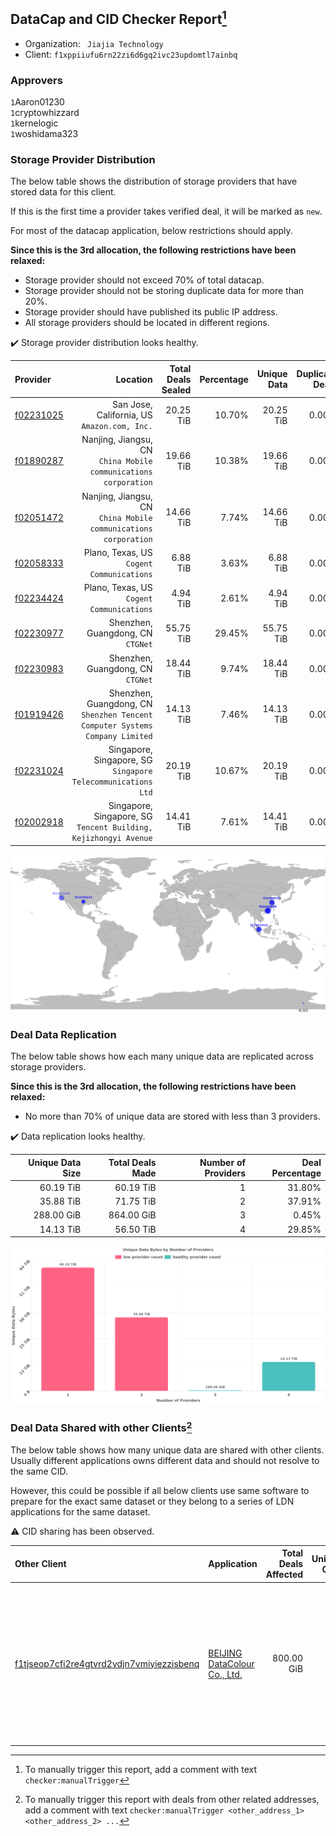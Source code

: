 ## DataCap and CID Checker Report[^1]
 - Organization: ` Jiajia Technology`
 - Client: `f1xppiiufu6rn22zi6d6gq2ivc23updomtl7ainbq`
### Approvers
`1`Aaron01230<br/>`1`cryptowhizzard<br/>`1`kernelogic<br/>`1`woshidama323

### Storage Provider Distribution
The below table shows the distribution of storage providers that have stored data for this client.

If this is the first time a provider takes verified deal, it will be marked as `new`.

For most of the datacap application, below restrictions should apply.

**Since this is the 3rd allocation, the following restrictions have been relaxed:**
 - Storage provider should not exceed 70% of total datacap.
 - Storage provider should not be storing duplicate data for more than 20%.
 - Storage provider should have published its public IP address.
 - All storage providers should be located in different regions.

✔️ Storage provider distribution looks healthy.

| Provider                                              |                                                                        Location | Total Deals Sealed | Percentage | Unique Data | Duplicate Deals |
| :---------------------------------------------------- | ------------------------------------------------------------------------------: | -----------------: | ---------: | ----------: | --------------: |
| [f02231025](https://filfox.info/en/address/f02231025) |                                 San Jose, California, US<br/>`Amazon.com, Inc.` |          20.25 TiB |     10.70% |   20.25 TiB |           0.00% |
| [f01890287](https://filfox.info/en/address/f01890287) |              Nanjing, Jiangsu, CN<br/>`China Mobile communications corporation` |          19.66 TiB |     10.38% |   19.66 TiB |           0.00% |
| [f02051472](https://filfox.info/en/address/f02051472) |              Nanjing, Jiangsu, CN<br/>`China Mobile communications corporation` |          14.66 TiB |      7.74% |   14.66 TiB |           0.00% |
| [f02058333](https://filfox.info/en/address/f02058333) |                                    Plano, Texas, US<br/>`Cogent Communications` |           6.88 TiB |      3.63% |    6.88 TiB |           0.00% |
| [f02234424](https://filfox.info/en/address/f02234424) |                                    Plano, Texas, US<br/>`Cogent Communications` |           4.94 TiB |      2.61% |    4.94 TiB |           0.00% |
| [f02230977](https://filfox.info/en/address/f02230977) |                                            Shenzhen, Guangdong, CN<br/>`CTGNet` |          55.75 TiB |     29.45% |   55.75 TiB |           0.00% |
| [f02230983](https://filfox.info/en/address/f02230983) |                                            Shenzhen, Guangdong, CN<br/>`CTGNet` |          18.44 TiB |      9.74% |   18.44 TiB |           0.00% |
| [f01919426](https://filfox.info/en/address/f01919426) | Shenzhen, Guangdong, CN<br/>`Shenzhen Tencent Computer Systems Company Limited` |          14.13 TiB |      7.46% |   14.13 TiB |           0.00% |
| [f02231024](https://filfox.info/en/address/f02231024) |                 Singapore, Singapore, SG<br/>`Singapore Telecommunications Ltd` |          20.19 TiB |     10.67% |   20.19 TiB |           0.00% |
| [f02002918](https://filfox.info/en/address/f02002918) |             Singapore, Singapore, SG<br/>`Tencent Building, Kejizhongyi Avenue` |          14.41 TiB |      7.61% |   14.41 TiB |           0.00% |

<img src="https://raw.githubusercontent.com/data-preservation-programs/filplus-checker-assets/main/filecoin-project/filecoin-plus-large-datasets/issues/1148/1690300003524.png"/>

### Deal Data Replication
The below table shows how each many unique data are replicated across storage providers.


**Since this is the 3rd allocation, the following restrictions have been relaxed:**
- No more than 70% of unique data are stored with less than 3 providers.

✔️ Data replication looks healthy.

| Unique Data Size | Total Deals Made | Number of Providers | Deal Percentage |
| ---------------: | ---------------: | ------------------: | --------------: |
|        60.19 TiB |        60.19 TiB |                   1 |          31.80% |
|        35.88 TiB |        71.75 TiB |                   2 |          37.91% |
|       288.00 GiB |       864.00 GiB |                   3 |           0.45% |
|        14.13 TiB |        56.50 TiB |                   4 |          29.85% |

<img src="https://raw.githubusercontent.com/data-preservation-programs/filplus-checker-assets/main/filecoin-project/filecoin-plus-large-datasets/issues/1148/1690300004359.png"/>

### Deal Data Shared with other Clients[^3]
The below table shows how many unique data are shared with other clients.
Usually different applications owns different data and should not resolve to the same CID.

However, this could be possible if all below clients use same software to prepare for the exact same dataset or they belong to a series of LDN applications for the same dataset.

⚠️ CID sharing has been observed.

| Other Client                                                                                                          | Application                                                                                                    | Total Deals Affected | Unique CIDs | Approvers                                                                                                                                                                                                                                                                                 |
| :-------------------------------------------------------------------------------------------------------------------- | :------------------------------------------------------------------------------------------------------------- | -------------------: | ----------: | :---------------------------------------------------------------------------------------------------------------------------------------------------------------------------------------------------------------------------------------------------------------------------------------- |
| [f1tjseop7cfi2re4gtvrd2vdjn7vmiyiezzisbenq](https://filfox.info/en/address/f1tjseop7cfi2re4gtvrd2vdjn7vmiyiezzisbenq) | [BEIJING DataColour Co\., Ltd\.](https://github.com/filecoin-project/filecoin-plus-large-datasets/issues/1358) |           800.00 GiB |          17 | `1`bq1024<br/>`1`igoovo<br/>`1`kernelogic<br/>`1`laurarenpanda<br/>`1`luobin544<br/>`1`METAVERSEDATAMINING<br/>`1`NDLABS-Leo<br/>`1`NewHuoPool<br/>`2`newwebgroup<br/>`1`NiwanDao<br/>`1`stcouldlisa<br/>`1`SuperChaiChai<br/>`1`sxxfuture-official<br/>`1`Tom-OriginStorage<br/>`1`zcfil |

[^1]: To manually trigger this report, add a comment with text `checker:manualTrigger`

[^2]: Deals from those addresses are combined into this report as they are specified with `checker:manualTrigger`

[^3]: To manually trigger this report with deals from other related addresses, add a comment with text `checker:manualTrigger <other_address_1> <other_address_2> ...`
